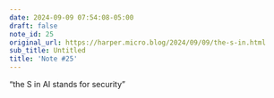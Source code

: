 ```yaml
---
date: 2024-09-09 07:54:08-05:00
draft: false
note_id: 25
original_url: https://harper.micro.blog/2024/09/09/the-s-in.html
sub_title: Untitled
title: 'Note #25'
---
```


“the S in AI stands for security”